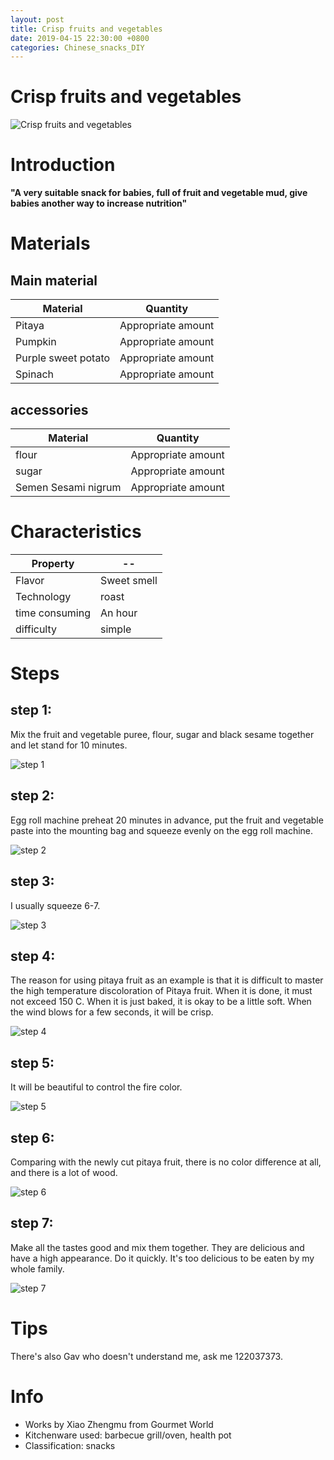 ```yaml
---
layout: post
title: Crisp fruits and vegetables
date: 2019-04-15 22:30:00 +0800
categories: Chinese_snacks_DIY
---
```


# Crisp fruits and vegetables

![Crisp fruits and vegetables]({{site.baseurl}}/img/407247/407247.jpg)

# Introduction

**"A very suitable snack for babies, full of fruit and vegetable mud, give babies another way to increase nutrition"**

# Materials


## Main material

Material|Quantity
--|--
Pitaya|Appropriate amount
Pumpkin|Appropriate amount
Purple sweet potato|Appropriate amount
Spinach|Appropriate amount

## accessories

Material|Quantity
--|--
flour|Appropriate amount
sugar|Appropriate amount
Semen Sesami nigrum|Appropriate amount

# Characteristics

Property|--
--|--
Flavor|Sweet smell
Technology|roast
time consuming|An hour
difficulty|simple

# Steps

## step 1:

Mix the fruit and vegetable puree, flour, sugar and black sesame together and let stand for 10 minutes.

![step 1]({{site.baseurl}}/img/407247/1.jpg)

## step 2:

Egg roll machine preheat 20 minutes in advance, put the fruit and vegetable paste into the mounting bag and squeeze evenly on the egg roll machine.

![step 2]({{site.baseurl}}/img/407247/2.jpg)

## step 3:

I usually squeeze 6-7.

![step 3]({{site.baseurl}}/img/407247/3.jpg)

## step 4:

The reason for using pitaya fruit as an example is that it is difficult to master the high temperature discoloration of Pitaya fruit. When it is done, it must not exceed 150 C. When it is just baked, it is okay to be a little soft. When the wind blows for a few seconds, it will be crisp.

![step 4]({{site.baseurl}}/img/407247/4.jpg)

## step 5:

It will be beautiful to control the fire color.

![step 5]({{site.baseurl}}/img/407247/5.jpg)

## step 6:

Comparing with the newly cut pitaya fruit, there is no color difference at all, and there is a lot of wood.

![step 6]({{site.baseurl}}/img/407247/6.jpg)

## step 7:

Make all the tastes good and mix them together. They are delicious and have a high appearance. Do it quickly. It's too delicious to be eaten by my whole family.

![step 7]({{site.baseurl}}/img/407247/7.jpg)

# Tips

There's also Gav who doesn't understand me, ask me 122037373.

# Info

- Works by Xiao Zhengmu from Gourmet World
- Kitchenware used: barbecue grill/oven, health pot
- Classification: snacks